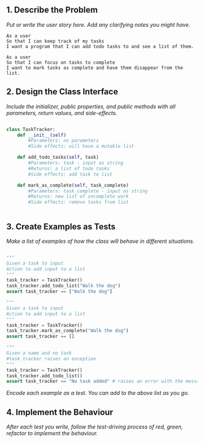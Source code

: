 ## 1. Describe the Problem

*Put or write the user story here. Add any clarifying notes you might have.*



    As a user
    So that I can keep track of my tasks
    I want a program that I can add todo tasks to and see a list of them.

    As a user
    So that I can focus on tasks to complete
    I want to mark tasks as complete and have them disappear from the list.


## 2. Design the Class Interface

*Include the initializer, public properties, and public methods with all parameters, return values, and side-effects.*

```python

class TaskTracker:
    def __init__(self)
        #Parameters: no parameters
        #Side effects: will have a mutable list

    def add_todo_tasks(self, task)
        #Parameters: task - input as string
        #Returns: a list of todo tasks
        #Side effects: add task to list

    def mark_as_complete(self, task_complete)
        #Parameters: task_complete - input as string
        #Returns: new list of uncomplete work
        #Side effects: remove tasks from list



```

## 3. Create Examples as Tests

*Make a list of examples of how the class will behave in different situations.*

```python

"""
Given a task to input
Action to add input to a list
"""
task_tracker = TaskTracker()
task_tracker.add_todo_list("Walk the dog")
assert task_tracker == ["Walk the dog"]

"""
Given a task to input
Action to add input to a list
"""
task_tracker = TaskTracker()
task_tracker.mark_as_complete("Walk the dog")
assert task_tracker == []

"""
Given a name and no task
#task_tracker raises an exception
"""
task_tracker = TaskTracker()
task_tracker.add_todo_list()
assert task_tracker == "No task added" # raises an error with the message "No task added."


```

*Encode each example as a test. You can add to the above list as you go.*

## 4. Implement the Behaviour

*After each test you write, follow the test-driving process of red, green, refactor to implement the behaviour.*